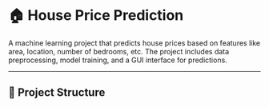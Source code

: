 # 🏠 House Price Prediction

A machine learning project that predicts house prices based on features like area, location, number of bedrooms, etc. The project includes data preprocessing, model training, and a GUI interface for predictions.

---

## 📁 Project Structure

